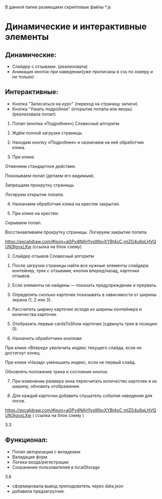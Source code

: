 В данной папке размещаем скриптовые файлы *.js
# Динамические и интерактивные элементы

## Динамические:
- Слайдер с отзывами. (реализовала)
- Анимация кнопок при наведении(уже прописаны в css по ховеру и не только)

## Интерактивные:
- Кнопка "Записаться на курс" (переход на страницу записи).
- Кнопка "Узнать подробнее" (открытие попапа или якорь). (реализовала попап)


1. Попап (кнопка «Подробнее»)
Словесный алгоритм
1) Ждём полной загрузки страницы.

2) Находим кнопку «Подробнее» и назначаем на неё обработчик клика.

3) При клике:

Отменяем стандартное действие.

Показываем попап (делаем его видимым).

Запрещаем прокрутку страницы.

Логируем открытие попапа.

4) Назначаем обработчик клика на крестик закрытия.

5) При клике на крестик:

Скрываем попап.

Восстанавливаем прокрутку страницы.
Логируем закрытие попапа.

https://excalidraw.com/#json=aGPv4NAH1ysWbvXYBt4oC,mIZG4u9qLHVQUN3IgvxLXw (ссылка на блок схему)


2. Слайдер отзывов
Словесный алгоритм

1) После загрузки страницы найти все нужные элементы слайдера: контейнер, трек с отзывами, кнопки вперед/назад, карточки отзывов.

2) Если элементы не найдены — показать предупреждение и прервать.

3) Определить сколько карточек показывать в зависимости от ширины экрана (1, 2 или 3).

4) Рассчитать ширину карточек исходя из ширины контейнера и количества карточек.

5) Отобразить первые cardsToShow карточек (сдвинуть трек в позицию 0).

6) Назначить обработчики кнопкам:

При клике «Вперед» увеличить индекс текущего слайда, если не достигнут конец.

При клике «Назад» уменьшить индекс, если не первый слайд.

Обновлять положение трека и состояние кнопок.

7) При изменении размера окна пересчитать количество карточек и их ширину, обновить отображение.

8) Для каждой карточки добавить слушатель события наведения для логов.

https://excalidraw.com/#json=aGPv4NAH1ysWbvXYBt4oC,mIZG4u9qLHVQUN3IgvxLXw ( ссылка на блок схему )

3.3

## Функционал:
- Попап авторизации с вкладками
- Валидация форм
- Логика входа/регистрации
- Сохранение пользователей в localStorage

3.6 
- сформировала вывод преподователь через data.json 
- добавила предзагрузчик
